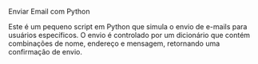 Enviar Email com Python

Este é um pequeno script em Python que simula o envio de e-mails para usuários específicos. O envio é controlado por um dicionário que contém combinações de nome, endereço e mensagem, retornando uma confirmação de envio.